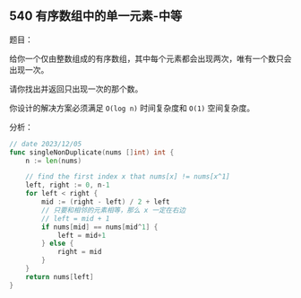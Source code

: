 ## 540 有序数组中的单一元素-中等

题目：

给你一个仅由整数组成的有序数组，其中每个元素都会出现两次，唯有一个数只会出现一次。

请你找出并返回只出现一次的那个数。

你设计的解决方案必须满足 `O(log n)` 时间复杂度和 `O(1)` 空间复杂度。



分析：

```go
// date 2023/12/05
func singleNonDuplicate(nums []int) int {
    n := len(nums)

    // find the first index x that nums[x] != nums[x^1]
    left, right := 0, n-1
    for left < right {
        mid := (right - left) / 2 + left
        // 只要和相邻的元素相等，那么 x 一定在右边
        // left = mid + 1
        if nums[mid] == nums[mid^1] {
            left = mid+1
        } else {
            right = mid
        }
    }
    return nums[left]
}
```

